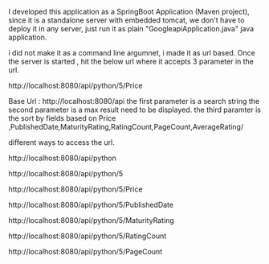 I developed this application as a SpringBoot Application (Maven project), since it is a standalone server with embedded tomcat,
we don't have to deploy it in any server, just run it as plain "GoogleapiApplication.java" java application.

i did not make it as a command line argumnet, i made it as url based.
Once the server is started , hit the below url where it accepts 3 parameter in the url.

http://localhost:8080/api/python/5/Price

Base Url : http://localhost:8080/api
            the first parameter is a search string
            the second parameter is a max result need to be displayed.
            the third paramter is the sort by fields based on Price ,PublishedDate,MaturityRating,RatingCount,PageCount,AverageRating/

different ways to access the url.

http://localhost:8080/api/python

http://localhost:8080/api/python/5

http://localhost:8080/api/python/5/Price

http://localhost:8080/api/python/5/PublishedDate

http://localhost:8080/api/python/5/MaturityRating

http://localhost:8080/api/python/5/RatingCount

http://localhost:8080/api/python/5/PageCount



